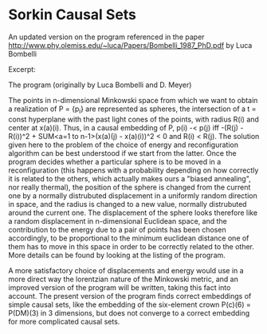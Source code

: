 # Sorkin Causal Sets

An updated version on the program referenced in the paper http://www.phy.olemiss.edu/~luca/Papers/Bombelli_1987_PhD.pdf by Luca Bombelli

Excerpt:

The program (originally by Luca Bombelli and D. Meyer)

The points in n-dimensional Minkowski space from which we want to obtain a realization of P = {p<sub>i</sub>} are represented as spheres, the intersection of a t = const hyperplane with the past light cones of the points, with radius R(i) and center at x(a)(i). Thus, in a causal embedding of P, p(i) -< p(j) iff -(R(j) - R(i))^2 + SUM<a=1 to n-1>(x(a)(j) - x(a)(i))^2 < 0 and R(i) < R(j).  The solution given here to the problem of the choice of energy and reconfiguration algorithm can be best understood if we start from the latter.  Once the program decides whether a particular sphere is to be moved in a reconfiguration (this happens with a probability depending on how correctly it is related to the others, which actually makes ours a "biased annealing", nor really thermal), the position of the sphere is changed from the current one by a normally distrubuted displacement in a uniformly random direction in space, and the radius is changed to a new value, normally distrubuted around the current one.  The displacement of the sphere looks therefore like a random displacement in n-dimensional Euclidean space, and the contribution to the energy due to a pair of points has been chosen accordingly, to be proportional to the minimum euclidean distance one of them has to move in this space in order to be correctly related to the other.  More details can be found by looking at the listing of the program.

A more satisfactory choice of displacements and energy would use in a more direct way the lorentzian nature of the Minkowski metric, and an improved version of the program will be written, taking this fact into account.  The present version of the program finds correct embeddings of simple causal sets, like the embedding of the six-element crown P(c)(6) = P(DM)(3) in 3 dimensions, but does not converge to a correct embedding for more complicated causal sets.

